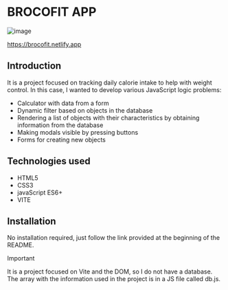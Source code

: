 

# BROCOFIT APP
![image](https://github.com/Quinteroo/brocofit-vite-app/assets/146204443/38b9d38c-5c1a-408c-9326-a5fd9933bddf)

https://brocofit.netlify.app

## Introduction
It is a project focused on tracking daily calorie intake to help with weight control. In this case, I wanted to develop various JavaScript logic problems:
- Calculator with data from a form
- Dynamic filter based on objects in the database
- Rendering a list of objects with their characteristics by obtaining information from the database
- Making modals visible by pressing buttons
- Forms for creating new objects

## Technologies used
- HTML5
- CSS3
- javaScript ES6+
- VITE

## Installation
No installation required, just follow the link provided at the beginning of the README.


>[!IMPORTANT]
> It is a project focused on Vite and the DOM, so I do not have a database. The array with the information used in the project is in a JS file called db.js.
